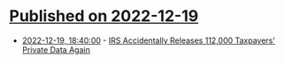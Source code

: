 # [Published on 2022-12-19](index.md)

* [2022-12-19, 18:40:00](https://news.slashdot.org/story/22/12/19/1557236/irs-accidentally-releases-112000-taxpayers-private-data-again?utm_source=rss1.0mainlinkanon&utm_medium=feed) - [IRS Accidentally Releases 112,000 Taxpayers' Private Data Again](https://news.slashdot.org/story/22/12/19/1557236/irs-accidentally-releases-112000-taxpayers-private-data-again?utm_source=rss1.0mainlinkanon&utm_medium=feed)
